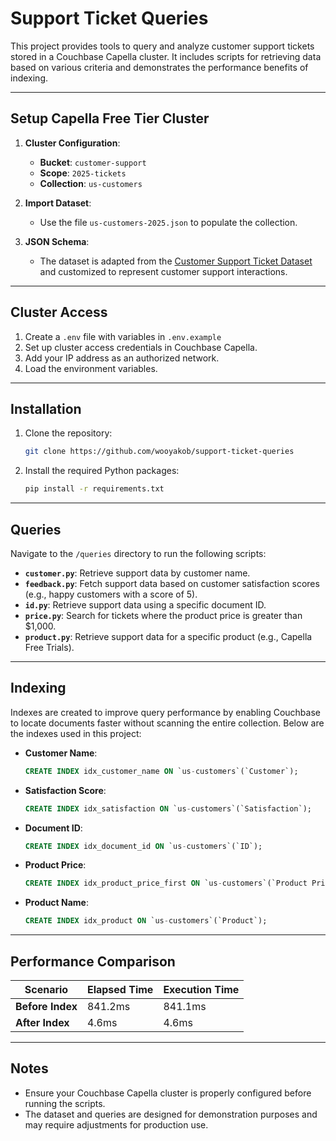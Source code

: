# Support Ticket Queries

This project provides tools to query and analyze customer support tickets stored in a Couchbase Capella cluster. It includes scripts for retrieving data based on various criteria and demonstrates the performance benefits of indexing.

---

## Setup Capella Free Tier Cluster

1. **Cluster Configuration**:
   - **Bucket**: `customer-support`
   - **Scope**: `2025-tickets`
   - **Collection**: `us-customers`

2. **Import Dataset**:
   - Use the file `us-customers-2025.json` to populate the collection.

3. **JSON Schema**:
   - The dataset is adapted from the [Customer Support Ticket Dataset](https://www.kaggle.com/datasets/suraj520/customer-support-ticket-dataset) and customized to represent customer support interactions.

---

## Cluster Access

1. Create a `.env` file with variables in `.env.example`
2. Set up cluster access credentials in Couchbase Capella.
3. Add your IP address as an authorized network.
4. Load the environment variables.

---

## Installation

1. Clone the repository:
   ```bash
   git clone https://github.com/wooyakob/support-ticket-queries
   ```

2. Install the required Python packages:
   ```bash
   pip install -r requirements.txt
   ```

---

## Queries

Navigate to the `/queries` directory to run the following scripts:

- **`customer.py`**: Retrieve support data by customer name.
- **`feedback.py`**: Fetch support data based on customer satisfaction scores (e.g., happy customers with a score of 5).
- **`id.py`**: Retrieve support data using a specific document ID.
- **`price.py`**: Search for tickets where the product price is greater than $1,000.
- **`product.py`**: Retrieve support data for a specific product (e.g., Capella Free Trials).

---

## Indexing

Indexes are created to improve query performance by enabling Couchbase to locate documents faster without scanning the entire collection. Below are the indexes used in this project:

- **Customer Name**:
  ```sql
  CREATE INDEX idx_customer_name ON `us-customers`(`Customer`);
  ```

- **Satisfaction Score**:
  ```sql
  CREATE INDEX idx_satisfaction ON `us-customers`(`Satisfaction`);
  ```

- **Document ID**:
  ```sql
  CREATE INDEX idx_document_id ON `us-customers`(`ID`);
  ```

- **Product Price**:
  ```sql
  CREATE INDEX idx_product_price_first ON `us-customers`(`Product Price`[0]);
  ```

- **Product Name**:
  ```sql
  CREATE INDEX idx_product ON `us-customers`(`Product`);
  ```

---

## Performance Comparison

| **Scenario**   | **Elapsed Time** | **Execution Time** |
|-----------------|------------------|--------------------|
| **Before Index** | 841.2ms         | 841.1ms            |
| **After Index**  | 4.6ms           | 4.6ms              |

---

## Notes

- Ensure your Couchbase Capella cluster is properly configured before running the scripts.
- The dataset and queries are designed for demonstration purposes and may require adjustments for production use.